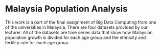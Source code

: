 # Malaysia Population Analysis
This work is a part of the final assignment of Big Data Computing from one of the universities in Malaysia. There are four datasets provided by our lecturer. All of the datasets are time series data that show how Malaysian population growth is divided for each age group and the ethnicity and fertility rate for each age group.
